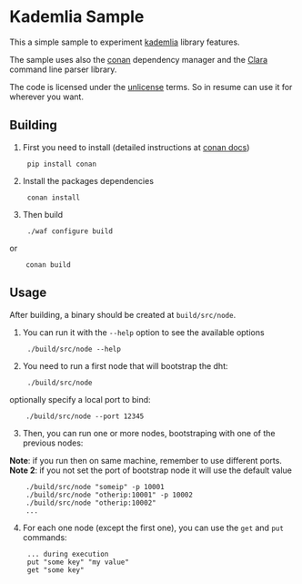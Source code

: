 # Kademlia Sample

This a simple sample to experiment [kademlia](https://github.com/DavidKeller/kademlia) library features.

The sample uses also the [conan](https://www.conan.io/) dependency manager and the 
[Clara](https://github.com/philsquared/Clara) command line parser library.

The code is licensed under the [unlicense](http://unlicense.org/) terms. So in resume can use it for wherever you want.


## Building

1) First you need to install (detailed instructions at [conan docs](http://docs.conan.io/en/latest/installation.html))

        pip install conan

2) Install the packages dependencies

        conan install
        
3) Then build

        ./waf configure build
        
or

        conan build        
        

## Usage

After building, a binary should be created at `build/src/node`. 

1) You can run it with the `--help` option to see the available options

        ./build/src/node --help    

2) You need to run a first node that will bootstrap the dht:

        ./build/src/node

optionally specify a local port to bind:

        ./build/src/node --port 12345


3) Then, you can run one or more nodes, bootstraping with one of the previous nodes:

**Note**: if you run then on same machine, remember to use different ports.
**Note 2**: if you not set the port of bootstrap node it will use the default value

        ./build/src/node "someip" -p 10001
        ./build/src/node "otherip:10001" -p 10002
        ./build/src/node "otherip:10002"
        ...
        
4) For each one node (except the first one), you can use the `get` and `put` commands:

        ... during execution
        put "some key" "my value"
        get "some key"
        

